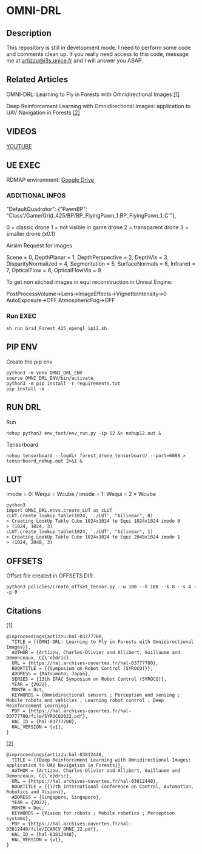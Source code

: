 # OMNI-DRL
## Description
This repository is still in development mode. I need to perform some code and comments clean up. If you really need access to this code, message me at artizzu@i3s.unice.fr and I will answer you ASAP.

## Related Articles
OMNI-DRL: Learning to Fly in Forests with Omnidirectional Images [[1]](#1)

Deep Reinforcement Learning with Omnidirectional Images: application to UAV Navigation in Forests [[2]](#2)

## VIDEOS

[YOUTUBE](https://www.youtube.com/@coatz3943/videos)

## UE EXEC

RDMAP environment: [Google Drive](https://drive.google.com/file/d/1eXtP3qAzfYgbX9XLl9FMyo_fs0FdtO8x/view?usp=sharing)

### ADDITIONAL INFOS

"DefaultQuadrotor": {"PawnBP": "Class'/Game/Grid_425/BP/BP_FlyingPawn_1.BP_FlyingPawn_1_C'"},

0 = classic drone
1 = not visible in game drone
2 = transparent drone
3 = smaller drone (x0.1)

Airsim Request for images

Scene = 0, 
DepthPlanar = 1, 
DepthPerspective = 2,
DepthVis = 3, 
DisparityNormalized = 4,
Segmentation = 5,
SurfaceNormals = 6,
Infrared = 7,
OpticalFlow = 8,
OpticalFlowVis = 9



To get non stiched images in equi reconstruction in Unreal Engine:

PostProcessVolume->Lens->ImageEffects->VignetteIntensity->0
AutoExposure->OFF
AtmosphericFog->OFF

### Run EXEC
```
sh run_Grid_Forest_425_opengl_ip12.sh 
```


## PIP ENV
Create the pip env
```
python3 -m venv OMNI_DRL_ENV
source OMNI_DRL_ENV/bin/activate
python3 -m pip install -r requirements.txt
pip install -e .
```
   
## RUN DRL
Run
```
nohup python3 env_test/env_run.py -ip 12 &> nohup12.out &
```
Tensorboard
```
nohup tensorboard --logdir forest_drone_tensorboard/ --port=6008 > tensorboard_nohup.out 2>&1 &
```

## LUT
imode = 0: Wequi = Wcube / imode = 1: Wequi = 2 * Wcube
```
python3
import OMNI_DRL.envs.create_LUT as cLUT
cLUT.create_lookup_table(1024, './LUT', "bilinear", 0)
> Creating LookUp Table Cube 1024x1024 to Equi 1024x1024 imode 0
> (1024, 1024, 3)
cLUT.create_lookup_table(1024, './LUT', "bilinear", 1)
> Creating LookUp Table Cube 1024x1024 to Equi 2048x1024 imode 1
> (1024, 2048, 3)
```

## OFFSETS
Offset file created in OFFSETS DIR.
```
python3 policies/create_offset_tensor.py --w 100 --h 100 --k 8 --s 4 --p 0
```

## Citations
<a id="1">[1]</a> 
```
@inproceedings{artizzu:hal-03777700,
  TITLE = {{OMNI-DRL: Learning to Fly in Forests with Omnidirectional Images}},
  AUTHOR = {Artizzu, Charles-Olivier and Allibert, Guillaume and Demonceaux, C{\'e}dric},
  URL = {https://hal.archives-ouvertes.fr/hal-03777700},
  BOOKTITLE = {{Symposium on Robot Control (SYROCO)}},
  ADDRESS = {Matsumoto, Japan},
  SERIES = {13th IFAC Symposium on Robot Control (SYROCO)},
  YEAR = {2022},
  MONTH = Oct,
  KEYWORDS = {Omnidirectional sensors ; Perception and sensing ; Mobile robots and vehicles ; Learning robot control ; Deep Reinforcement Learning},
  PDF = {https://hal.archives-ouvertes.fr/hal-03777700/file/SYROCO2022.pdf},
  HAL_ID = {hal-03777700},
  HAL_VERSION = {v1},
}
```

<a id="2">[2]</a> 
```
@inproceedings{artizzu:hal-03812448,
  TITLE = {{Deep Reinforcement Learning with Omnidirectional Images: application to UAV Navigation in Forests}},
  AUTHOR = {Artizzu, Charles-Olivier and Allibert, Guillaume and Demonceaux, C{\'e}dric},
  URL = {https://hal.archives-ouvertes.fr/hal-03812448},
  BOOKTITLE = {{17th International Conference on Control, Automation, Robotics and Vision}},
  ADDRESS = {Singapore, Singapore},
  YEAR = {2022},
  MONTH = Dec,
  KEYWORDS = {Vision for robots ; Mobile robotics ; Perception systems},
  PDF = {https://hal.archives-ouvertes.fr/hal-03812448/file/ICARCV_OMNI_22.pdf},
  HAL_ID = {hal-03812448},
  HAL_VERSION = {v1},
}
```
